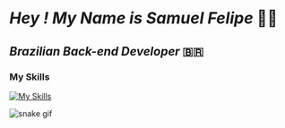 # *Hey ! My Name is Samuel Felipe* 👋🏽

## *Brazilian Back-end Developer* 🇧🇷

### My Skills
 [![My Skills](https://skillicons.dev/icons?i=php,laravel,html,css,js,bootstrap,react,vue,git,github,py,java,mysql,sqlite,yarn,linux,bash&theme=dark)](https://skillicons.dev)

 ![snake gif](https://github.com/samuelffelip/samuelffelip/blob/output/github-contribution-grid-snake.svg)
